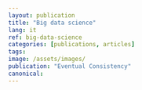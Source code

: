 ```yaml
---
layout: publication
title: "Big data science"
lang: it
ref: big-data-science
categories: [publications, articles]
tags:
image: /assets/images/
publication: "Eventual Consistency"
canonical:
---
```

